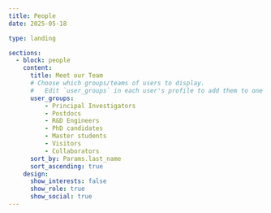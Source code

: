 ```yaml
---
title: People
date: 2025-05-18

type: landing

sections:
  - block: people
    content:
      title: Meet our Team
      # Choose which groups/teams of users to display.
      #   Edit `user_groups` in each user's profile to add them to one or more of these groups.
      user_groups:
          - Principal Investigators
          - Postdocs
          - R&D Engineers
          - PhD candidates
          - Master students
          - Visitors
          - Collaborators
      sort_by: Params.last_name
      sort_ascending: true
    design:
      show_interests: false
      show_role: true
      show_social: true
---
```


